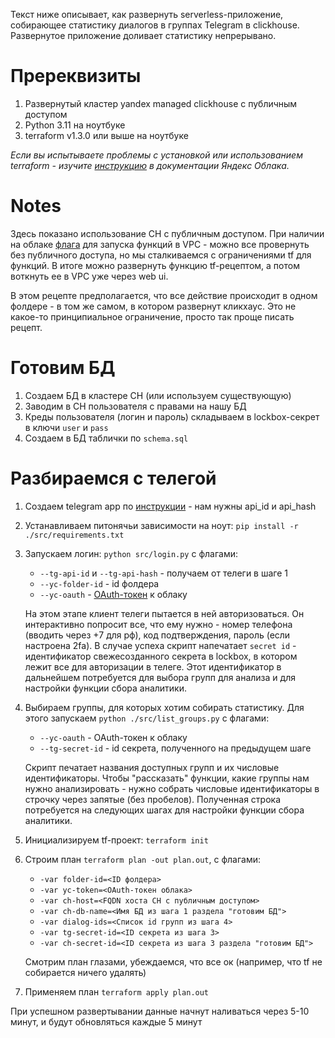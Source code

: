 Текст ниже описывает, как развернуть serverless-приложение, собирающее статистику диалогов в группах Telegram в clickhouse. Развернутое приложение доливает статистику непрерывано. 

# Пререквизиты
1. Развернутый кластер yandex managed clickhouse с публичным доступом
2. Python 3.11 на ноутбуке
3. terraform v1.3.0 или выше на ноутбуке

_Если вы испытываете проблемы с установкой или использованием terraform - изучите [инструкцию](https://cloud.yandex.ru/docs/tutorials/infrastructure-management/terraform-quickstart) в документации Яндекс Облака._

# Notes
Здесь показано использование CH с публичным доступом. При наличии на облаке [флага](https://cloud.yandex.ru/docs/functions/concepts/networking#polzovatelskaya-set) для запуска функций в VPC - можно все провернуть без публичного доступа, но мы сталкиваемся с ограничениями tf для функций.
В итоге можно развернуть функцию tf-рецептом, а потом воткнуть ее в VPC уже через web ui.

В этом рецепте предполагается, что все действие происходит в одном фолдере - в том же самом, в котором развернут кликхаус. Это не какое-то принципиальное ограничение, просто так проще писать рецепт.

# Готовим БД
1. Создаем БД в кластере CH (или используем существующую)
2. Заводим в CH пользователя с правами на нашу БД
3. Креды пользователя (логин и пароль) складываем в lockbox-секрет в ключи `user` и `pass`
4. Создаем в БД таблички по `schema.sql`

# Разбираемся с телегой
1. Создаем telegram app по [инструкции](https://core.telegram.org/api/obtaining_api_id#obtaining-api-id) - нам нужны api_id и api_hash
2. Устанавливаем питонячьи зависимости на ноут: `pip install -r ./src/requirements.txt`
3. Запускаем логин: `python src/login.py` с флагами:
   - `--tg-api-id` и `--tg-api-hash` - получаем от телеги в шаге 1
   - `--yc-folder-id` - id фолдера
   - `--yc-oauth` - [OAuth-токен](https://cloud.yandex.ru/docs/iam/concepts/authorization/oauth-token) к облаку
   
   На этом этапе клиент телеги пытается в ней авторизоваться. Он интерактивно попросит все, что ему нужно - номер телефона (вводить через +7 для рф), код подтверждения, пароль (если настроена 2fa).
   В случае успеха скрипт напечатает `secret id` - идентификатор свежесозданного секрета в lockbox, в котором лежит все для авторизации в телеге. Этот идентификатор в дальнейшем потребуется для выбора групп для анализа и для настройки функции сбора аналитики.
4. Выбираем группы, для которых хотим собирать статистику. Для этого запускаем `python ./src/list_groups.py` с флагами:
   - `--yc-oauth` - OAuth-токен к облаку
   - `--tg-secret-id` - id секрета, полученного на предыдущем шаге
   
    Скрипт печатает названия доступных групп и их числовые идентификаторы. Чтобы "рассказать" функции, какие группы нам нужно анализировать - нужно собрать числовые идентификаторы в строчку через запятые (без пробелов). Полученная строка потребуется на следующих шагах для настройки функции сбора аналитики.
5. Инициализируем tf-проект: `terraform init`
6. Строим план `terraform plan -out plan.out`, с флагами:
   -  `-var folder-id=<ID фолдера>`
   -  `-var yc-token=<OAuth-токен облака>`
   -  `-var ch-host=<FQDN хоста CH с публичным доступом>`
   -  `-var ch-db-name=<Имя БД из шага 1 раздела "готовим БД">`
   -  `-var dialog-ids=<Список id групп из шага 4>`
   -  `-var tg-secret-id=<ID секрета из шага 3>`
   -  `-var ch-secret-id=<ID секрета из шага 3 раздела "готовим БД">`
   
    Смотрим план глазами, убеждаемся, что все ок (например, что tf не собирается ничего удалять)
7. Применяем план `terraform apply plan.out`

При успешном развертывании данные начнут наливаться через 5-10 минут, и будут обновляться каждые 5 минут